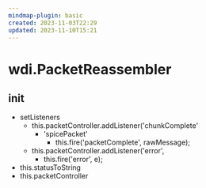 ```yaml
---
mindmap-plugin: basic
created: 2023-11-03T22:29
updated: 2023-11-10T15:21
---
```


# wdi.PacketReassembler

## init
- setListeners
    - this.packetController.addListener('chunkComplete'
        - 'spicePacket'
            - this.fire('packetComplete', rawMessage);
    - this.packetController.addListener('error',
        - this.fire('error', e);
- this.statusToString
- this.packetController